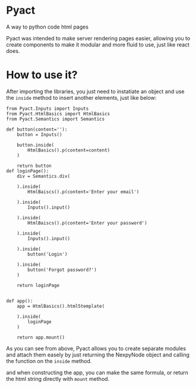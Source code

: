 # Pyact
A way to python code html pages

Pyact was intended to make server rendering pages easier, allowing you to create
components to make it modular and more fluid to use, just like react does.

# How to use it?
After importing the libraries, you just need to instatiate an object and use the `inside` method to insert another elements, just like below:
```
from Pyact.Inputs import Inputs
from Pyact.HtmlBasics import HtmlBasics
from Pyact.Semantics import Semantics

def button(content=''):
    button = Inputs()

    button.inside(
        HtmlBasics().p(content=content)
    )

    return button
def loginPage():
    div = Semantics.div(

    ).inside(
        HtmlBaiscs().p(content='Enter your email')
        
    ).inside(
        Inputs().input()
        
    ).inside(
        HtmlBaiscs().p(content='Enter your password')

    ).inside(
        Inputs().input()

    ).inside(
        button('Login')
    
    ).inside(
        button('Forgot password?')
    )

    return loginPage


def app():
    app = HtmlBasics().html5template(

    ).inside(
        loginPage
    )

    return app.mount()
```

As you can see from above, Pyact allows you to create separate modules and attach them easely by just returning
the NexpyNode object and calling the function on the `inside` method.

and when constructing the app, you can make the same formula, or return the html string directly with `mount` method.

